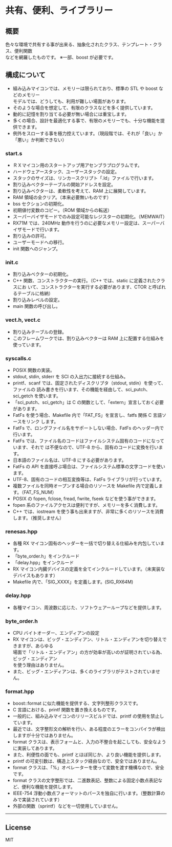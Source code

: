 共有、便利、ライブラリー
=========

## 概要
色々な環境で共有する事が出来る、抽象化されたクラス、テンプレート・クラス、便利関数   
などを網羅したものです。
※一部、boost が必要です。
   
## 構成について
 - 組み込みマイコンでは、メモリーは限られており、標準の STL や boost などのメモリー   
 モデルでは、どうしても、利用が難しい場面があります。
 - そのような場合を想定して、有限のクラスなどを多く提供しています。
 - 動的に記憶を割り当てる必要が無い場合には重宝します。
 - 多くの場合、設計を最適化する事で、有限のメモリーでも、十分な機能を提供できます。
 - 例外をスローする事を極力控えています。（現段階では、それが「良い」か「悪い」か判断できない）
   
### start.s
 - ＲＸマイコン用のスタートアップ用アセンブラプログラムです。   
 - ハードウェアースタック、ユーザースタックの設定。
 - スタックのサイズは、リンカースクリプト「.ld」ファイルで行います。
 - 割り込みベクターテーブルの開始アドレスを設定。
 - 割り込みベクターは、柔軟性を考えて、RAM 上に展開しています。
 - RAM 領域の全クリア。（本来必要無いものです）
 - bss セクションの初期化。
 - 初期値付変数のコピー。（ROM 領域からの転送）
 - スーパーバイザモードでのみ設定可能なレジスターの初期化。（MEMWAIT）
 - RX71M では、240MHz 動作を行うのに必要なメモリー設定は、スーパーバイザモードで行います。
 - 割り込みの許可。
 - ユーザーモードへの移行。
 - init 関数へのジャンプ。
   
### init.c
 - 割り込みベクターの初期化。
 - C++ 関数、コンストラクターの実行。（C++ では、static に定義されたクラスにお
 いて、コンストラクターを実行する必要があります、CTOR と呼ばれるテーブルに格納）
 - 割り込みレベルの設定。
 - main 関数の呼び出し。

### vect.h, vect.c
 - 割り込みテーブルの登録。
 - このフレームワークでは、割り込みベクターは RAM 上に配置する仕組みを使っています。
   
### syscalls.c
 - POSIX 関数の実装。
 - stdout, stdin, stderr を SCI の入出力に接続する仕組み。
 - printf、scanf では、固定されたディスクリプタ（stdout, stdin）を使って、ファイルの
 読み書きを行います、その機能を経由して、sci_putch、sci_getch を使います。
 - 「sci_putch、sci_getch」は C の関数として、「extern」宣言しておく必要があります。
 - FatFs を使う場合、Makefile 内で「FAT_FS」を宣言し、fatfs 関係 C 言語ソースをリンク
 します。
 - FatFs で、ロングファイル名をサポートしない場合、FatFs のヘッダー内で行います。
 - FatFs では、ファイル名のコードはファイルシステム固有のコードになっています、それで
 は不便なので、UTF-8 から、固有のコードに変換を行います。
 - 日本語のファイル名は、UTF-8 にする必要があります。
 - FatFs の API を直接呼ぶ場合は、ファイルシステム標準の文字コードを使います。
 - UTF-8、固有のコードの相互変換等は、FatFs ライブラリが行っています。
 - 複数ファイルを同時オープンする場合のリソースを Makefile 内で定義します。（FAT_FS_NUM）
 - POSIX の fopen, fclose, fread, fwrite, fseek などを使う事ができます。
 - fopen 系のファイルアクセスは便利ですが、メモリーを多く消費します。
 - C++ では、iostream を使う事も出来ますが、非常に多くのリソースを消費します。（推奨しません）
   
### renesas.hpp
 - 各種 RX マイコン固有のヘッダーを一括で切り替える仕組みを内包しています。
 - 「byte_order.h」をインクルード
 - 「delay.hpp」をインクルード
 - RX マイコン内臓デバイスの定義を全てインクルードしています。（未実装なデバイスもあります）
 - Makefile 内で、「SIG_XXXX」を定義します。(SIG_RX64M)
   
### delay.hpp
 - 各種マイコン、周波数に応じた、ソフトウェアーループなどを提供します。
   
### byte_order.h
 - CPU バイトオーダー、エンディアンの設定
 - RX マイコンは、ビッグ・エンディアン、リトル・エンディアンを切り替えできますが、あらゆる   
 場面で「リトル・エンディアン」の方が効率が高いのが証明されている為、ビッグ・エンディアン   
 を使う理由はありません。   
 - また、ビッグ・エンディアンは、多くのライブラリがテストされていません。

### format.hpp
 - boost::format に似た機能を提供する、文字列整形クラスです。
 - C 言語における、printf 関数を置き換えるものです。
 - 一般的に、組み込みマイコンのリリースビルドでは、printf の使用を禁止しています。
 - 最近では、文字整形文の解析を行い、ある程度のエラーをコンパイラが検出しますが十分ではありません。
 - format クラスは、表示フォームと、入力の不整合を起こしても、安全なように実装してあります。
 - また、利便性の面でも、printf とほぼ同じか、より良い機能を提供します。
 - printf の可変引数は、構造上スタック経由なので、安全ではありません。
 - format クラスは、「%」オペレーターを使って変数を渡す機構なので、安全です。
 - format クラスの文字整形では、二進数表記、整数による固定小数点表記など、便利な機能を提供します。
 - IEEE-754 浮動小数点フォーマットのパースを独自に行います。（整数計算のみで実装されています）
 - 外部の関数（sprintf）などを一切使用していません。
   
-----
   
License
----

MIT
